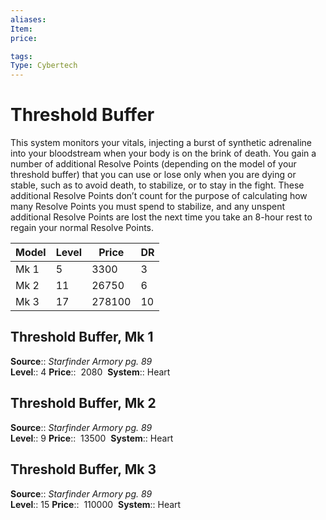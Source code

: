 ```yaml
---
aliases: 
Item:
price:  

tags: 
Type: Cybertech
---
```


# Threshold Buffer

This system monitors your vitals, injecting a burst of synthetic adrenaline into your bloodstream when your body is on the brink of death. You gain a number of additional Resolve Points (depending on the model of your threshold buffer) that you can use or lose only when you are dying or stable, such as to avoid death, to stabilize, or to stay in the fight. These additional Resolve Points don’t count for the purpose of calculating how many Resolve Points you must spend to stabilize, and any unspent additional Resolve Points are lost the next time you take an 8-hour rest to regain your normal Resolve Points.

| Model | Level | Price   | DR | 
| -------|-------|---------|----| 
|  Mk 1  | 5     | 3300   | 3  | 
|  Mk 2  | 11    | 26750  | 6  | 
|  Mk 3  | 17    | 278100 | 10 | 

## Threshold Buffer, Mk 1

**Source**:: _Starfinder Armory pg. 89_  
**Level**:: 4
**Price**::  2080 
**System**:: Heart  
  

## Threshold Buffer, Mk 2

**Source**:: _Starfinder Armory pg. 89_  
**Level**:: 9
**Price**::  13500 
**System**:: Heart  
  

## Threshold Buffer, Mk 3

**Source**:: _Starfinder Armory pg. 89_  
**Level**:: 15
**Price**::  110000 
**System**:: Heart
